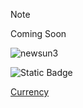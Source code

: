 >[!NOTE]
>Coming Soon

![newsun3](https://github.com/user-attachments/assets/f6227953-3455-453c-b4a4-c8c180846d0a)

![Static Badge](https://img.shields.io/badge/Currency-ORANGE?color=%23fa6900&link=https%3A%2F%2Fgithub.com%2FSoneyBun%2FSunCalc-V3%2Fblob%2Fmaster%2FDocumentation%2FCurrency.md)




<!-- Currency is for SunGames --> 
[Currency](Documentation/Currency.md)
